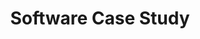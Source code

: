 ---
categories:
- bkk19
description: To Be Provided
image:
  featured: 'true'
  path: /assets/images/featured-images/bkk19/BKK19-305.png
session_attendee_num: '6'
session_id: BKK19-305
session_room: 'Keynote Room (World Ballroom BC) '
session_slot:
  end_time: '2019-04-03 12:20:00'
  start_time: '2019-04-03 11:55:00'
session_speakers: []
session_track: Arm on Arm
tag: session
tags:
- Data Center
title: Software Case Study
---